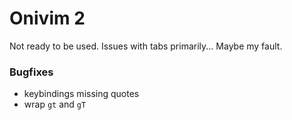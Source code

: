 # Onivim 2

Not ready to be used. Issues with tabs primarily... Maybe my fault.


### Bugfixes

* keybindings missing quotes
* wrap `gt` and `gT`
